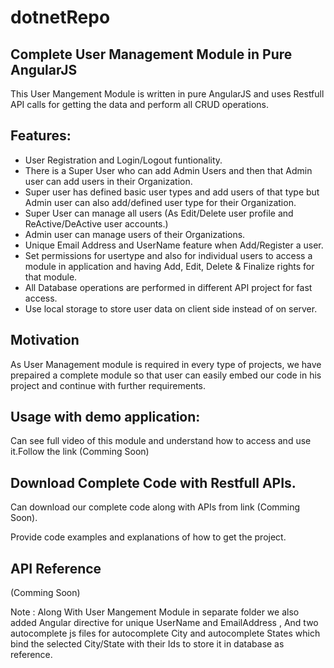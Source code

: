 # dotnetRepo
## Complete User Management Module in Pure AngularJS

This User Mangement Module is written in pure AngularJS and uses Restfull API calls for getting the data and perform all CRUD operations.

## Features:

 * User Registration and Login/Logout funtionality.
 * There is a Super User who can add Admin Users and then that Admin user can add users in their Organization.
 * Super user has defined basic user types and add users of that type but Admin user can also add/defined user 
   type for their Organization.
 * Super User can manage all users (As Edit/Delete user profile and ReActive/DeActive user accounts.)
 * Admin user can manage users of their Organizations.
 * Unique Email Address and UserName feature when Add/Register a user.
 * Set permissions for usertype and also for individual users to access a module in application and having Add,
   Edit, Delete & Finalize rights for that module.
 * All Database operations are performed in different API project for fast access.
 * Use local storage to store user data on client side instead of on server.
 
## Motivation

As User Management module is required in every type of projects, we have prepaired a complete module so that user can easily 
embed our code in his project and continue with further requirements.

## Usage with demo application:
 Can see full video of this module and understand how to access and use it.Follow the link (Comming Soon)
 
## Download Complete Code with Restfull APIs.
 Can download our complete code along with APIs from link (Comming Soon).

Provide code examples and explanations of how to get the project.

## API Reference
 (Comming Soon)
 
 Note : Along With User Mangement Module in separate folder we also added Angular directive for unique UserName and EmailAddress ,
        And two autocomplete js files for autocomplete City and autocomplete States which bind the selected City/State with their 
        Ids to store it in database as reference.

 
